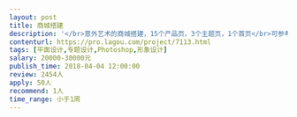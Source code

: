 ```yaml
---                
layout: post       
title: 商城搭建           
description: '</br>意外艺术的商城搭建，15个产品页，3个主题页，1个首页</br>可参考的竞品可从书籍类生活美学家居类等轻奢类品类中寻找</br>公司定位为轻奢，目标人群为新中产阶级</br>'     
contenturl: https://pro.lagou.com/project/7113.html      
tags: [平面设计,专题设计,Photoshop,形象设计]            
salary: 20000-30000元          
publish_time: 2018-04-04 12:00:00         
review: 2454人                   
apply: 50人                   
recommend: 1人                   
time_range: 小于1周              
---                 
```

